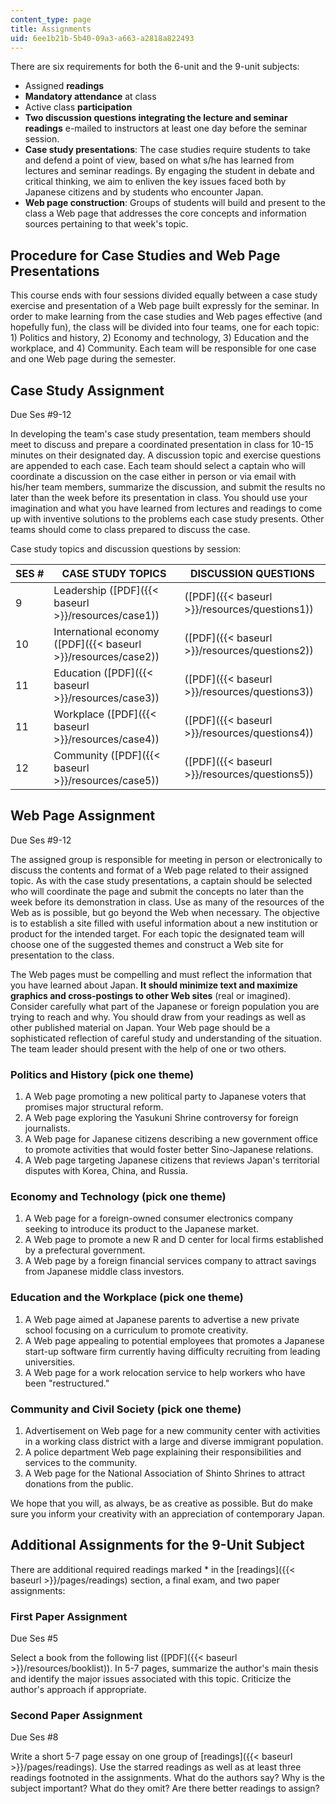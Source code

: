 ```yaml
---
content_type: page
title: Assignments
uid: 6ee1b21b-5b40-09a3-a663-a2818a822493
---
```


There are six requirements for both the 6-unit and the 9-unit subjects:

*   Assigned **readings**
*   **Mandatory attendance** at class
*   Active class **participation**
*   **Two discussion questions integrating the lecture and seminar readings** e-mailed to instructors at least one day before the seminar session.
*   **Case study presentations**: The case studies require students to take and defend a point of view, based on what s/he has learned from lectures and seminar readings. By engaging the student in debate and critical thinking, we aim to enliven the key issues faced both by Japanese citizens and by students who encounter Japan.
*   **Web page construction**: Groups of students will build and present to the class a Web page that addresses the core concepts and information sources pertaining to that week's topic.

Procedure for Case Studies and Web Page Presentations
-----------------------------------------------------

This course ends with four sessions divided equally between a case study exercise and presentation of a Web page built expressly for the seminar. In order to make learning from the case studies and Web pages effective (and hopefully fun), the class will be divided into four teams, one for each topic: 1) Politics and history, 2) Economy and technology, 3) Education and the workplace, and 4) Community. Each team will be responsible for one case and one Web page during the semester.

Case Study Assignment
---------------------

Due Ses #9-12

In developing the team's case study presentation, team members should meet to discuss and prepare a coordinated presentation in class for 10-15 minutes on their designated day. A discussion topic and exercise questions are appended to each case. Each team should select a captain who will coordinate a discussion on the case either in person or via email with his/her team members, summarize the discussion, and submit the results no later than the week before its presentation in class. You should use your imagination and what you have learned from lectures and readings to come up with inventive solutions to the problems each case study presents. Other teams should come to class prepared to discuss the case.

Case study topics and discussion questions by session:

| SES # | CASE STUDY TOPICS | DISCUSSION QUESTIONS |
| --- | --- | --- |
| 9 | Leadership ([PDF]({{< baseurl >}}/resources/case1)) | ([PDF]({{< baseurl >}}/resources/questions1)) |
| 10 | International economy ([PDF]({{< baseurl >}}/resources/case2)) | ([PDF]({{< baseurl >}}/resources/questions2)) |
| 11 | Education ([PDF]({{< baseurl >}}/resources/case3)) | ([PDF]({{< baseurl >}}/resources/questions3)) |
| 11 | Workplace ([PDF]({{< baseurl >}}/resources/case4)) | ([PDF]({{< baseurl >}}/resources/questions4)) |
| 12 | Community ([PDF]({{< baseurl >}}/resources/case5)) | ([PDF]({{< baseurl >}}/resources/questions5)) 

Web Page Assignment
-------------------

Due Ses #9-12

The assigned group is responsible for meeting in person or electronically to discuss the contents and format of a Web page related to their assigned topic. As with the case study presentations, a captain should be selected who will coordinate the page and submit the concepts no later than the week before its demonstration in class. Use as many of the resources of the Web as is possible, but go beyond the Web when necessary. The objective is to establish a site filled with useful information about a new institution or product for the intended target. For each topic the designated team will choose one of the suggested themes and construct a Web site for presentation to the class.

The Web pages must be compelling and must reflect the information that you have learned about Japan. **It should minimize text and maximize graphics and cross-postings to other Web sites** (real or imagined). Consider carefully what part of the Japanese or foreign population you are trying to reach and why. You should draw from your readings as well as other published material on Japan. Your Web page should be a sophisticated reflection of careful study and understanding of the situation. The team leader should present with the help of one or two others.

### Politics and History (pick one theme)

1.  A Web page promoting a new political party to Japanese voters that promises major structural reform.
2.  A Web page exploring the Yasukuni Shrine controversy for foreign journalists.
3.  A Web page for Japanese citizens describing a new government office to promote activities that would foster better Sino-Japanese relations.
4.  A Web page targeting Japanese citizens that reviews Japan's territorial disputes with Korea, China, and Russia.

### Economy and Technology (pick one theme)

1.  A Web page for a foreign-owned consumer electronics company seeking to introduce its product to the Japanese market.
2.  A Web page to promote a new R and D center for local firms established by a prefectural government.
3.  A Web page by a foreign financial services company to attract savings from Japanese middle class investors.

### Education and the Workplace (pick one theme)

1.  A Web page aimed at Japanese parents to advertise a new private school focusing on a curriculum to promote creativity.
2.  A Web page appealing to potential employees that promotes a Japanese start-up software firm currently having difficulty recruiting from leading universities.
3.  A Web page for a work relocation service to help workers who have been "restructured."

### Community and Civil Society (pick one theme)

1.  Advertisement on Web page for a new community center with activities in a working class district with a large and diverse immigrant population.
2.  A police department Web page explaining their responsibilities and services to the community.
3.  A Web page for the National Association of Shinto Shrines to attract donations from the public.

We hope that you will, as always, be as creative as possible. But do make sure you inform your creativity with an appreciation of contemporary Japan.

Additional Assignments for the 9-Unit Subject
---------------------------------------------

There are additional required readings marked \* in the [readings]({{< baseurl >}}/pages/readings) section, a final exam, and two paper assignments:

### First Paper Assignment

Due Ses #5

Select a book from the following list ([PDF]({{< baseurl >}}/resources/booklist)). In 5-7 pages, summarize the author's main thesis and identify the major issues associated with this topic. Criticize the author's approach if appropriate.

### Second Paper Assignment

Due Ses #8

Write a short 5-7 page essay on one group of [readings]({{< baseurl >}}/pages/readings). Use the starred readings as well as at least three readings footnoted in the assignments. What do the authors say? Why is the subject important? What do they omit? Are there better readings to assign?